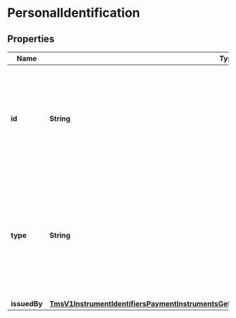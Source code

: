 
# PersonalIdentification

## Properties
Name | Type | Description | Notes
------------ | ------------- | ------------- | -------------
**id** | **String** | Customer&#39;s identification number.  **Important**: Contact your TeleCheck representative to learn whether this field is required or optional.  |  [optional]
**type** | **String** | Type of personal identification.  **Important**: Contact your TeleCheck representative to learn whether this field is required or optional.  Valid values: - driver license  |  [optional]
**issuedBy** | [**TmsV1InstrumentIdentifiersPaymentInstrumentsGet200ResponseEmbeddedBuyerInformationIssuedBy**](TmsV1InstrumentIdentifiersPaymentInstrumentsGet200ResponseEmbeddedBuyerInformationIssuedBy.md) |  |  [optional]



